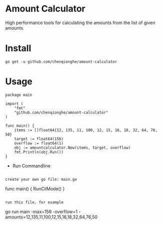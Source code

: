 # Amount Calculator
High performance tools for calculating the amounts from the list of given amounts


# Install

```
go get -u github.com/chenqionghe/amount-calculator
```


# Usage

```
package main

import (
	"fmt"
	"github.com/chenqionghe/amount-calculator"
)

func main() {
	items := []float64{12, 135, 11, 100, 12, 15, 16, 18, 32, 64, 76, 50}
	target := float64(156)
	overflow := float64(1)
	obj := amountcalculator.New(items, target, overflow)
	fmt.Println(obj.Run())
}

``` 






* Run Commandline

```

create your own go file: main.go
```
func main() {
	RunCliMode()
}
```

run this file, for example
```
go run main -max=156 -overflow=1 -amounts=12,135,11,100,12,15,16,18,32,64,76,50

```